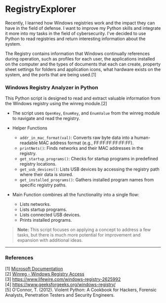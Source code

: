 # RegistryExplorer


  Recently, I learned how Windows registries work and the impact they can have in the field of defense. I want to improve my Python skills and integrate it more into my tasks in the field of cybersecurity. I've decided to use Python to read registries and return interesting information about the system.<br>

  The Registry contains information that Windows continually references during operation, such as profiles for each user, the applications installed on the computer and the types of documents that each can create, property sheet settings for folders and application icons, what hardware exists on the system, and the ports that are being used.[1]

### Windows Registry Analyzer in Python
This Python script is designed to read and extract valuable information from the Windows registry using the winreg module.[2]<br>

- The script uses `OpenKey`, `EnumKey`, and `EnumValue` from the winreg module to navigate and read the registry.
- Helper Functions
    - `addr_in_mac_format(val)`: Converts raw byte data into a human-readable MAC address format (e.g., FF:FF:FF:FF:FF:FF).
    - `printNets()`: Finds networks and their MAC addresses in the registry.
    - `get_startup_programs()`: Checks for startup programs in predefined registry locations.
    - `get_usb_devices()`: Lists USB devices by accessing the registry path where their data is stored.
    - `get_installed_programs()`: Gathers installed program names from specific registry paths.
- Main Function
combines all the functionality into a single flow:

    - Lists networks.
    - Lists startup programs.
    - Lists connected USB devices.
    - Prints installed programs.
  
> **Note:** This script focuses on applying a concept to address a few tasks, but there is much more potential for improvement and expansion with additional ideas.<br>
-----------------------------------------------
### References
[1] [Microsoft Documentation](https://learn.microsoft.com/en-us/troubleshoot/windows-server/performance/windows-registry-advanced-users)<br>
[2] [Winreg - Windows Registry Access](https://docs.python.org/3/library/winreg.html#winreg.EnumValue)<br>
[3] https://www.lifewire.com/windows-registry-2625992<br>
[4] https://www.geeksforgeeks.org/windows-registry/<br>
[5] O'Connor, T. (2012). Violent Python: A Cookbook for Hackers, Forensic Analysts, Penetration Testers and Security Engineers. 
